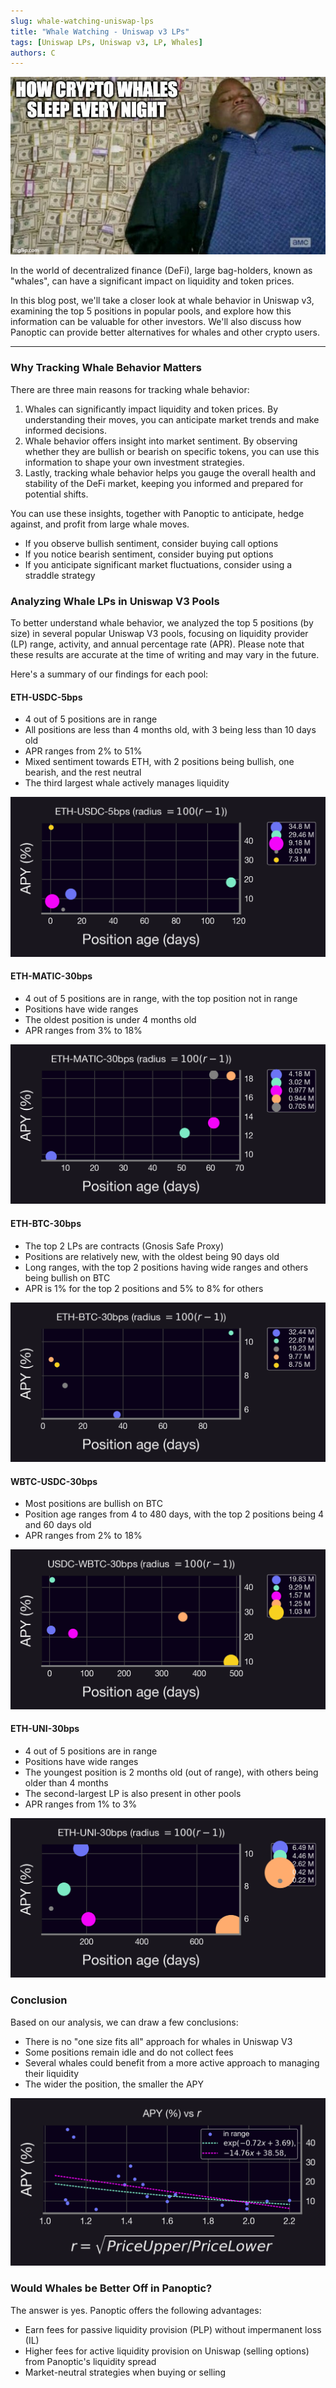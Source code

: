 ```yaml
---
slug: whale-watching-uniswap-lps
title: "Whale Watching - Uniswap v3 LPs"
tags: [Uniswap LPs, Uniswap v3, LP, Whales]
authors: C
---
```

![img-1](./im1.jpeg)

In the world of decentralized finance (DeFi), large bag-holders, known as "whales", can have a significant impact on liquidity and token prices.

In this blog post, we'll take a closer look at whale behavior in Uniswap v3, examining the top 5 positions in popular pools, and explore how this information can be valuable for other investors. We'll also discuss how Panoptic can provide better alternatives for whales and other crypto users.

<!--truncate-->

---

### Why Tracking Whale Behavior Matters

There are three main reasons for tracking whale behavior:
1. Whales can significantly impact liquidity and token prices. By understanding their moves, you can anticipate market trends and make informed decisions.
2. Whale behavior offers insight into market sentiment. By observing whether they are bullish or bearish on specific tokens, you can use this information to shape your own investment strategies.
3. Lastly, tracking whale behavior helps you gauge the overall health and stability of the DeFi market, keeping you informed and prepared for potential shifts.

You can use these insights, together with Panoptic to anticipate, hedge against, and profit from large whale moves.
- If you observe bullish sentiment, consider buying call options
- If you notice bearish sentiment, consider buying put options
- If you anticipate significant market fluctuations, consider using a straddle strategy

### Analyzing Whale LPs in Uniswap V3 Pools

To better understand whale behavior, we analyzed the top 5 positions (by size) in several popular Uniswap V3 pools, focusing on liquidity provider (LP) range, activity, and annual percentage rate (APR). Please note that these results are accurate at the time of writing and may vary in the future.

Here's a summary of our findings for each pool:

#### ETH-USDC-5bps
- 4 out of 5 positions are in range
- All positions are less than 4 months old, with 3 being less than 10 days old
- APR ranges from 2% to 51%
- Mixed sentiment towards ETH, with 2 positions being bullish, one bearish, and the rest neutral
- The third largest whale actively manages liquidity

![im2](./im2.png)

#### ETH-MATIC-30bps
- 4 out of 5 positions are in range, with the top position not in range
- Positions have wide ranges
- The oldest position is under 4 months old
- APR ranges from 3% to 18%

![im3](./im3.png)

#### ETH-BTC-30bps
- The top 2 LPs are contracts (Gnosis Safe Proxy)
- Positions are relatively new, with the oldest being 90 days old
- Long ranges, with the top 2 positions having wide ranges and others being bullish on BTC
- APR is 1% for the top 2 positions and 5% to 8% for others

![im4](./im4.png)

#### WBTC-USDC-30bps
- Most positions are bullish on BTC
- Position age ranges from 4 to 480 days, with the top 2 positions being 4 and 60 days old
- APR ranges from 2% to 18%

![im5](./im5.png)

#### ETH-UNI-30bps
- 4 out of 5 positions are in range
- Positions have wide ranges
- The youngest position is 2 months old (out of range), with others being older than 4 months
- The second-largest LP is also present in other pools
- APR ranges from 1% to 3%

![im6](./im6.png)

### Conclusion
Based on our analysis, we can draw a few conclusions:
- There is no "one size fits all" approach for whales in Uniswap V3
- Some positions remain idle and do not collect fees
- Several whales could benefit from a more active approach to managing their liquidity
- The wider the position, the smaller the APY

![im7](./im7.png)

### Would Whales be Better Off in Panoptic? 
The answer is yes. Panoptic offers the following advantages:
- Earn fees for passive liquidity provision (PLP) without impermanent loss (IL)
- Higher fees for active liquidity provision on Uniswap (selling options) from Panoptic's liquidity spread
- Market-neutral strategies when buying or selling